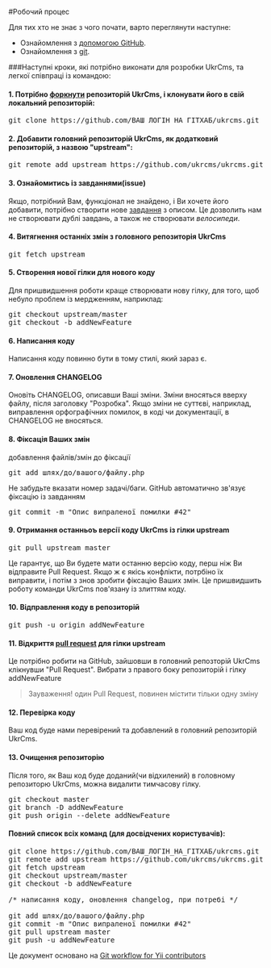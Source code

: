 #Робочий процес


Для тих хто не знає з чого почати, варто переглянути наступне:
* Ознайомлення з [допомогою GitHub](http://help.github.com/).
* Ознайомлення з [git](http://githowto.com/).

###Наступні кроки, які потрібно виконати для розробки UkrCms, та легкої співпраці із командою:

#### 1. Потрібно [форкнути](http://help.github.com/fork-a-repo/) репозиторій UkrCms, і клонувати його в свій локальний репозиторій:

<pre>
git clone https://github.com/ВАШ_ЛОГІН_НА_ГІТХАБ/ukrcms.git
</pre>
 

#### 2. Добавити головний репозиторій UkrCms, як додатковий репозиторій, з назвою "upstream":
<pre>
git remote add upstream https://github.com/ukrcms/ukrcms.git
</pre>
 
 
#### 3. Ознайомитись із завданнями(issue)

Якщо, потрібний Вам, функціонал не знайдено, і Ви хочете його добавити, потрібно створити нове [завдання](https://github.com/ukrcms/ukrcms/issues?state=open)
з описом. Це дозволить нам не створювати дублі завдань, а також не створювати _велосипеди_.


#### 4. Витягнення останніх змін з головного репозиторія UkrCms
<pre>
git fetch upstream
</pre>


#### 5. Створення нової гілки для нового коду

Для пришвидшення роботи краще створювати нову гілку, для того, щоб небуло проблем із мердженням,
наприклад:
<pre>
git checkout upstream/master
git checkout -b addNewFeature
</pre>


#### 6. Написання коду

Написання коду повинно бути в тому стилі, який зараз є. 

#### 7. Оновлення CHANGELOG

Оновіть CHANGELOG, описавши Ваші зміни.
Зміни вносяться вверху файлу, після заголовку "Розробка".
Якщо зміни не суттєві, наприклад, виправлення орфографічних помилок, в коді чи документації, в CHANGELOG не вносяться.


#### 8. Фіксація Ваших змін

добавлення файлів/змін до фіксації
<pre>
git add шлях/до/вашого/файлу.php
</pre>

Не забудьте вказати номер задачі/баги. GitHub автоматично зв'язує фіксацію із завданням

<pre>
git commit -m "Опис випраленої помилки #42"
</pre>

#### 9. Отримання останньоъ версії коду UkrCms із гілки upstream 

<pre>
git pull upstream master
</pre>

Це гарантує, що Ви будете мати останню версію коду, перш ніж Ви відправите Pull Request.
Якщо ж є якісь конфлікти, потрбіно їх виправити, і потім з знов зробити фіксацію Ваших змін.
Це пришвидшить роботу команди UkrCms пов'язану із злиттям коду.

#### 10. Відправлення коду в репозиторій
<pre>
git push -u origin addNewFeature
</pre>

#### 11. Відкриття [pull request](http://help.github.com/send-pull-requests/) для гілки upstream

Це потрібно робити на GitHub, зайшовши в головний репозторій UkrCms клікнувши "Pull Request".
Вибрати з правого боку репозиторій і гілку addNewFeature

> Зауваження! один Pull Request, повинен містити тільки одну зміну


#### 12. Перевірка коду

Ваш код буде нами перевірений та добавлений в головний репозиторій UkrCms. 

#### 13. Очищення репозиторію

Після того, як Ваш код буде доданий(чи відхилений) в головному репозиторю UkrCms, можна видалити тимчасову гілку.
<pre>
git checkout master
git branch -D addNewFeature
git push origin --delete addNewFeature
</pre>


#### Повний список всіх команд (для досвідчених користувачів):

<pre>
git clone https://github.com/ВАШ_ЛОГІН_НА_ГІТХАБ/ukrcms.git
git remote add upstream https://github.com/ukrcms/ukrcms.git
git fetch upstream
git checkout upstream/master
git checkout -b addNewFeature
 
/* написання коду, оновлення changelog, при потребі */

git add шлях/до/вашого/файлу.php
git commit -m "Опис випраленої помилки #42"
git pull upstream master
git push -u addNewFeature
</pre>


Це документ основано на [Git workflow for Yii contributors](https://github.com/yiisoft/yii/wiki/Git-workflow-for-Yii-contributors)


